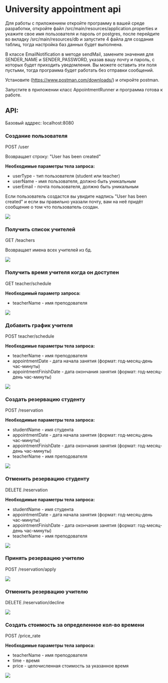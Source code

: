 # University appointment api

Для работы с приложением откройте программу в вашей среде разработки, откройте файл /src/main/resources/application.properties и укажите свое имя пользователя и пароль от postgres,
после перейдите во вкладку /src/main/resources/db и запустите 4 файла для создания таблиц, тогда настройка баз данных будет выполнена.

В классе EmailNotification в методе sendMail, замените значения для SENDER_NAME и SENDER_PASSWORD, указав вашу почту и пароль, с которых будет приходить уведомления. 
Вы можете оставить эти поля пустыми, тогда программа будет работать без отправки сообщений.

Установите (https://www.postman.com/downloads/) и откройте postman.

Запустите в приложении класс AppointmentRunner и программа готова к работе.

## API:
Базовый аддрес: localhost:8080

### Создание пользователя

POST /user 

Возвращает строку: "User has been created"

**Необходимые параметры тела запроса:**
* userType - тип пользователя (student или teacher)
* userName - имя пользователя, должно быть уникальным
* userEmail - почта пользователя, должно быть уникальным

Если пользователь создастся вы увидите надпись "User has been created" и если вы правильно указали почту, вам на неё придёт сообщение о том что пользователь создан.

![](/src/main/resources/images/create_user.png)

### Получить список учителей

GET /teachers

Возвращает имена всех учителей из бд.

![](/src/main/resources/images/teachers.png)

### Получить время учителя когда он доступен

GET teacher/schedule

**Необходимый параметр запроса:**
* teacherName - имя преподователя

![](/src/main/resources/images/get_teacher_schedule.png)

### Добавить график учителя

POST teacher/schedule

**Необходимые параметры тела запроса:**
* teacherName - имя преподователя
* appointmentDate - дата начала занятия (формат: год-месяц-день час-минуты)
* appointmentFinishDate - дата окончания занятия (формат: год-месяц-день час-минуты)

![](/src/main/resources/images/teacher_schedule.png)

### Создать резервацию студенту

POST /reservation

**Необходимые параметры тела запроса:**
* studentName - имя студента
* appointmentDate - дата начала занятия (формат: год-месяц-день час-минуты)
* appointmentFinishDate - дата окончания занятия (формат: год-месяц-день час-минуты)
* teacherName - имя преподователя

![](/src/main/resources/images/reservation.png)

### Отменить резервацию студенту

DELETE /reservation

**Необходимые параметры тела запроса:**
* studentName - имя студента
* appointmentDate - дата начала занятия (формат: год-месяц-день час-минуты)
* appointmentFinishDate - дата окончания занятия (формат: год-месяц-день час-минуты)
* teacherName - имя преподователя

![](/src/main/resources/images/cancel.png)

### Принять резервацию учителю

POST /reservation/apply

![](/images/)

### Отменить резервацию учителю

DELETE /reservation/decline

![](/images/)

### Создать стоимость за определенное кол-во времени

POST /price_rate

**Необходимые параметры тела запроса:**
* teacherName - имя преподователя
* time - время
* price - целочисленная стоимость за указанное время

![](/src/main/resources/images/price_rate.png)











